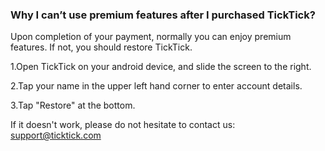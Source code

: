 ### Why I can’t use premium features after I purchased TickTick?

Upon completion of your payment, normally you can enjoy premium features. If not, you should restore TickTick.

1.Open TickTick on your android device, and slide the screen to the right.

2.Tap your name in the upper left hand corner to enter account details.

3.Tap "Restore" at the bottom.

If it doesn't work, please do not hesitate to contact us: support@ticktick.com
